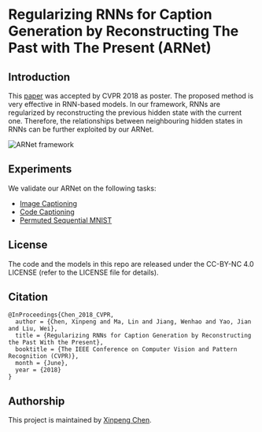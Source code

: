 # Regularizing RNNs for Caption Generation by Reconstructing The Past with The Present (ARNet)

## Introduction
This [paper](http://openaccess.thecvf.com/content_cvpr_2018/html/Chen_Regularizing_RNNs_for_CVPR_2018_paper.html) was accepted by CVPR 2018 as poster. The proposed method is very effective in RNN-based models.  In our framework, RNNs are regularized by reconstructing the previous hidden state with the current one. Therefore, the relationships between neighbouring hidden states in RNNs can be further exploited by our ARNet.

![ARNet framework](https://ws1.sinaimg.cn/large/0069RVTdgy1fu8dkzjjcmj31kw0krdqu.jpg|width=100)

## Experiments
We validate our ARNet on the following tasks:
 - [Image Captioning](http://git.code.oa.com/laviechen/ARNet/tree/master/image_captioning)
 - [Code Captioning](http://git.code.oa.com/laviechen/ARNet/tree/master/code_captioning)
 - [Permuted Sequential MNIST](http://git.code.oa.com/laviechen/ARNet/tree/master/permuted_sequential_mnist)


## License
The code and the models in this repo are released under the CC-BY-NC 4.0 LICENSE (refer to the LICENSE file for details).


## Citation

    @InProceedings{Chen_2018_CVPR,
      author = {Chen, Xinpeng and Ma, Lin and Jiang, Wenhao and Yao, Jian and Liu, Wei},
      title = {Regularizing RNNs for Caption Generation by Reconstructing the Past With the Present},
      booktitle = {The IEEE Conference on Computer Vision and Pattern Recognition (CVPR)},
      month = {June},
      year = {2018}
    }


## Authorship
This project is maintained by [Xinpeng Chen](https://chenxinpeng.github.io/).